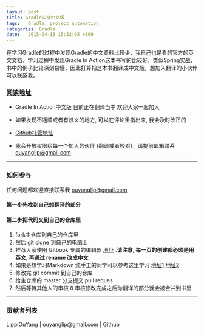 ```yaml
---
layout: post
title: Gradle实战中文版
tags:   Gradle, project automation
categories: Gradle
date:   2015-04-13 15:32:05 +800
---
```


在学习Gradle的过程中发现Gradle的中文资料比较少，我自己也是看的官方的英文文档，学习过程中发现Gradle In Action这本书写的比较好，类似Spring实战，书中的例子比较深刻易懂，因此打算把这本书翻译成中文版，想加入翻译的小伙伴可以联系我。

### [阅读地址](http://lippiouyang.gitbooks.io/gradle-in-action-cn/)

* Gradle In Action中文版 目前正在翻译当中 欢迎大家一起加入

* 如果发现不通顺或者有歧义的地方, 可以在评论里指出来, 我会及时改正的

* [Github托管地址](https://github.com/LippiOuYang/GradleInActionZh)

* 我会开放权限给每一个加入的伙伴 (翻译或者校对)，请提前邮箱联系 ouyanglip@gmail.com

----

### 如何参与

任何问题都欢迎直接联系我 ouyanglip@gmail.com 

#### 第一步先找到自己想翻译的部分

#### 第二步把代码叉到自己的仓库里

1. fork主仓库到自己的仓库里
2. 然后 git clone 到自己的电脑上
3. 推荐大家使用 Gitbook 专属的编辑器 [地址](https://github.com/GitbookIO/editor) .**请注意, 每一页的创建都必须是用英文, 再通过 rename 改成中文**.
4. 如果是想学习Markdown 纯手工的同学可以参考这里学习 [地址1](https://help.github.com/articles/markdown-basics) [地址2](https://help.github.com/articles/github-flavored-markdown)
5. 修改完 git commit 到自己的仓库
6. 给主仓库的 master 分支提交 pull reques
7. 然后等待其他人的审核
8 审核修改完成之后你翻译的部分就会被合并到书里

---

### 贡献者列表


LippiOuYang  | ouyanglip@gmail.com | [Github](https://github.com/LippiOuYang)




